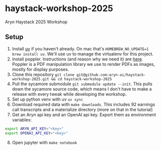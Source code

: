 # haystack-workshop-2025
Aryn Haystack 2025 Workshop

## Setup
1. Install [uv](https://docs.astral.sh/uv/getting-started/installation/#__tabbed_1_1) if you haven't already. On mac that's `HOMEBREW_NO_UPDATE=1 brew install uv`. We'll use uv to manage the virtualenv for this project.
2. Install poppler. Instructions (and reason why we need it) are [here](https://pdf2image.readthedocs.io/en/latest/installation.html). Poppler is a PDF manipulation library we use to render PDFs as images, mostly for display purposes.
3. Clone this repository `git clone git@github.com:aryn-ai/haystack-workshop-2025.git && cd haystack-workshop-2025`
4. Pull the sycamore submodule `git submodule update --init`. This pulls down the sycamore source code, which means I don't have to make a release with every tweak while developing the workshop.
5. Set up python venv with uv `uv sync`
6. Download required data with `make downloads`. This includes 92 earnings call transcripts and a materialize directory (more on that in the tutorial)
7. Get an Aryn api key and an OpenAI api key. Export them as environment variables:

```bash
export ARYN_API_KEY="<key>"
export OPENAI_API_KEY="<key>"
```

8. Open jupyter with `make notebook`
